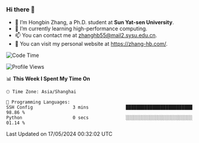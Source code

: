 ### Hi there 👋

- 🔭 I’m Hongbin Zhang, a Ph.D. student at **Sun Yat-sen University**.
- 🌱 I’m currently learning high-performance computing.
- 📫 You can contact me at zhanghb55@mail2.sysu.edu.cn.
- 👀 You can visit my personal website at https://zhang-hb.com/.

<!--START_SECTION:waka-->
![Code Time](http://img.shields.io/badge/Code%20Time-317%20hrs%205%20mins-blue)

![Profile Views](http://img.shields.io/badge/Profile%20Views-0-blue)

📊 **This Week I Spent My Time On** 

```text
🕑︎ Time Zone: Asia/Shanghai

💬 Programming Languages: 
SSH Config               3 mins              █████████████████████████   98.86 % 
Python                   0 secs              ░░░░░░░░░░░░░░░░░░░░░░░░░   01.14 % 
```


 Last Updated on 17/05/2024 00:32:02 UTC
<!--END_SECTION:waka-->
